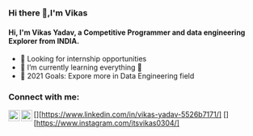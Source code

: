 ### Hi there 👋,I'm Vikas 
#### Hi, I'm Vikas Yadav, a Competitive Programmer and data engineering Explorer from INDIA.

- 🔭 Looking for internship opportunities
- 🌱 I’m currently learning everything 🤣
- 🥅 2021 Goals: Expore more in Data Engineering field

### Connect with me:

[<img align="left" alt="codeSTACK | LinkedIn" width="22px" src="https://cdn.jsdelivr.net/npm/
simple-iconsav3/icons/linkedin.svg" >][https://www.linkedin.com/in/vikas-yadav-5526b7171/]
[<img align="left" alt="codeSTACK | Instagram" width="22px" src="https://cdn.jsdelivr.net/npm/
simple-icons@v3/icons/instagram.svg" >][https://www.instagram.com/itsvikas0304/]
